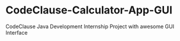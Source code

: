 # CodeClause-Calculator-App-GUI
CodeClause Java Development Internship Project with awesome GUI Interface 
